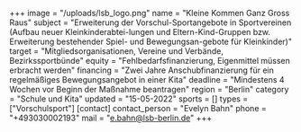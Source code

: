 +++
image = "/uploads/lsb_logo.png"
name = "Kleine Kommen Ganz Gross Raus"
subject = "Erweiterung der Vorschul-Sportangebote in Sportvereinen (Aufbau neuer Kleinkinderabtei-lungen und Eltern-Kind-Gruppen bzw. Erweiterung bestehender Spiel- und Bewegungsan-gebote für Kleinkinder)"
target = "Mitgliedsorganisationen, Vereine und Verbände, Bezirkssportbünde"
equity = "Fehlbedarfsfinanzierung, Eigenmittel müssen erbracht werden"
financing = "Zwei Jahre Anschubfinanzierung für ein regelmäßiges Bewegungsangebot in einer Kita"
deadline = "Mindestens 4 Wochen vor Beginn der Maßnahme beantragen"
region = "Berlin"
category = "Schule und Kita"
updated = "15-05-2022"
sports = []
types = ["Vorschulsport"]
[contact]
contact_person = "Evelyn Bahn"
phone = "+493030002193"
mail = "e.bahn@lsb-berlin.de"
+++